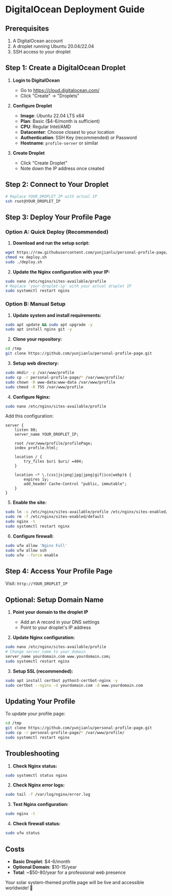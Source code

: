 # DigitalOcean Deployment Guide

## Prerequisites
1. A DigitalOcean account
2. A droplet running Ubuntu 20.04/22.04
3. SSH access to your droplet

## Step 1: Create a DigitalOcean Droplet

1. **Login to DigitalOcean**
   - Go to https://cloud.digitalocean.com/
   - Click "Create" → "Droplets"

2. **Configure Droplet**
   - **Image**: Ubuntu 22.04 LTS x64
   - **Plan**: Basic ($4-6/month is sufficient)
   - **CPU**: Regular Intel/AMD
   - **Datacenter**: Choose closest to your location
   - **Authentication**: SSH Key (recommended) or Password
   - **Hostname**: `profile-server` or similar

3. **Create Droplet**
   - Click "Create Droplet"
   - Note down the IP address once created

## Step 2: Connect to Your Droplet

```bash
# Replace YOUR_DROPLET_IP with actual IP
ssh root@YOUR_DROPLET_IP
```

## Step 3: Deploy Your Profile Page

### Option A: Quick Deploy (Recommended)

1. **Download and run the setup script:**
```bash
wget https://raw.githubusercontent.com/yunjianlu/personal-profile-page/main/deploy.sh
chmod +x deploy.sh
sudo ./deploy.sh
```

2. **Update the Nginx configuration with your IP:**
```bash
sudo nano /etc/nginx/sites-available/profile
# Replace 'your-droplet-ip' with your actual droplet IP
sudo systemctl restart nginx
```

### Option B: Manual Setup

1. **Update system and install requirements:**
```bash
sudo apt update && sudo apt upgrade -y
sudo apt install nginx git -y
```

2. **Clone your repository:**
```bash
cd /tmp
git clone https://github.com/yunjianlu/personal-profile-page.git
```

3. **Setup web directory:**
```bash
sudo mkdir -p /var/www/profile
sudo cp -r personal-profile-page/* /var/www/profile/
sudo chown -R www-data:www-data /var/www/profile
sudo chmod -R 755 /var/www/profile
```

4. **Configure Nginx:**
```bash
sudo nano /etc/nginx/sites-available/profile
```

Add this configuration:
```nginx
server {
    listen 80;
    server_name YOUR_DROPLET_IP;
    
    root /var/www/profile/profilePage;
    index profile.html;
    
    location / {
        try_files $uri $uri/ =404;
    }
    
    location ~* \.(css|js|png|jpg|jpeg|gif|ico|webp)$ {
        expires 1y;
        add_header Cache-Control "public, immutable";
    }
}
```

5. **Enable the site:**
```bash
sudo ln -s /etc/nginx/sites-available/profile /etc/nginx/sites-enabled/
sudo rm -f /etc/nginx/sites-enabled/default
sudo nginx -t
sudo systemctl restart nginx
```

6. **Configure firewall:**
```bash
sudo ufw allow 'Nginx Full'
sudo ufw allow ssh
sudo ufw --force enable
```

## Step 4: Access Your Profile Page

Visit: `http://YOUR_DROPLET_IP`

## Optional: Setup Domain Name

1. **Point your domain to the droplet IP**
   - Add an A record in your DNS settings
   - Point to your droplet's IP address

2. **Update Nginx configuration:**
```bash
sudo nano /etc/nginx/sites-available/profile
# Change server_name to your domain
server_name yourdomain.com www.yourdomain.com;
sudo systemctl restart nginx
```

3. **Setup SSL (recommended):**
```bash
sudo apt install certbot python3-certbot-nginx -y
sudo certbot --nginx -d yourdomain.com -d www.yourdomain.com
```

## Updating Your Profile

To update your profile page:
```bash
cd /tmp
git clone https://github.com/yunjianlu/personal-profile-page.git
sudo cp -r personal-profile-page/* /var/www/profile/
sudo systemctl restart nginx
```

## Troubleshooting

1. **Check Nginx status:**
```bash
sudo systemctl status nginx
```

2. **Check Nginx error logs:**
```bash
sudo tail -f /var/log/nginx/error.log
```

3. **Test Nginx configuration:**
```bash
sudo nginx -t
```

4. **Check firewall status:**
```bash
sudo ufw status
```

## Costs
- **Basic Droplet**: $4-6/month
- **Optional Domain**: $10-15/year
- **Total**: ~$50-80/year for a professional web presence

Your solar system-themed profile page will be live and accessible worldwide! 🌟
